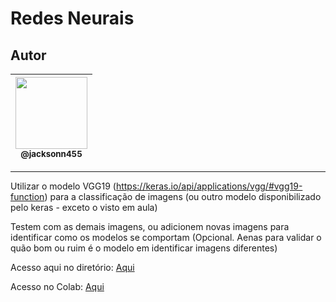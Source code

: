 Redes Neurais
===============================================

## Autor

 | [<img src="https://avatars1.githubusercontent.com/u/46221221?s=460&u=0d161e390cdad66e925f3d52cece6c3e65a23eb2&v=4" width=115><br><sub>@jacksonn455</sub>](https://github.com/jacksonn455) |
  | :---: |
--------------------


Utilizar o modelo VGG19 (https://keras.io/api/applications/vgg/#vgg19-function) para a classificação de imagens (ou outro modelo disponibilizado pelo keras - exceto o visto em aula)

Testem com as demais imagens, ou adicionem novas imagens para identificar como os modelos se comportam (Opcional. Aenas para validar o quão bom ou ruim é o modelo em identificar imagens diferentes)

Acesso aqui no diretório: [Aqui](https://github.com/jacksonn455/RedesNeurais/blob/master/lista10.ipynb)
 
Acesso no Colab: [Aqui](https://colab.research.google.com/drive/1GxwE2jtMrEDM18RCPIebaBLFmIj1S0Z7#scrollTo=7WiVKqSbeM-b)
